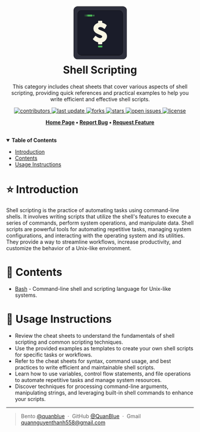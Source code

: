 <h1 align="center">
  <img src="./assets/shell-scripting-logo.png" alt="icon" height="150"></img>
  <br>
  <b>Shell Scripting</b>
</h1>

<p align="center"> This category includes cheat sheets that cover various aspects of shell scripting, providing quick references and practical examples to help you write efficient and effective shell scripts.</p>

<!-- Badges -->
<p align="center">
  <a href="https://github.com/quanblue/tech-cheatsheets/graphs/contributors">
    <img src="https://img.shields.io/github/contributors/quanblue/tech-cheatsheets" alt="contributors" />
  </a>
  <a href="">
    <img src="https://img.shields.io/github/last-commit/quanblue/tech-cheatsheets" alt="last update" />
  </a>
  <a href="https://github.com/quanblue/tech-cheatsheets/network/members">
    <img src="https://img.shields.io/github/forks/quanblue/tech-cheatsheets" alt="forks" />
  </a>
  <a href="https://github.com/quanblue/tech-cheatsheets/stargazers">
    <img src="https://img.shields.io/github/stars/quanblue/tech-cheatsheets" alt="stars" />
  </a>
  <a href="https://github.com/quanblue/tech-cheatsheets/issues/">
    <img src="https://img.shields.io/github/issues/quanblue/tech-cheatsheets" alt="open issues" />
  </a>
  <a href="https://github.com/quanblue/tech-cheatsheets/blob/master/LICENSE">
    <img src="https://img.shields.io/github/license/quanblue/tech-cheatsheets.svg" alt="license" />
  </a>
</p>

<p align="center">
  <b>
      <a href="https://github.com/quanblue/tech-cheatsheets">Home Page</a> •
      <a href="https://github.com/quanblue/tech-cheatsheets/issues/">Report Bug</a> •
      <a href="https://github.com/quanblue/tech-cheatsheets/issues/">Request Feature</a>
  </b>
</p>

<br/>

<details open>
<summary><b>Table of Contents</b></summary>

-  [Introduction](#star-introduction)
-  [Contents](#open_book-contents)
-  [Usage Instructions](#rainbow-usage-instructions)

# :star: Introduction

Shell scripting is the practice of automating tasks using command-line shells. It involves writing scripts that utilize the shell's features to execute a series of commands, perform system operations, and manipulate data. Shell scripts are powerful tools for automating repetitive tasks, managing system configurations, and interacting with the operating system and its utilities. They provide a way to streamline workflows, increase productivity, and customize the behavior of a Unix-like environment.

# :open_book: Contents

-  [Bash](https://github.com/quanblue/tech-cheatsheets/tree/master/Shell%20Scripting/Bash) - Command-line shell and scripting language for Unix-like systems.

# :rainbow: Usage Instructions

-  Review the cheat sheets to understand the fundamentals of shell scripting and common scripting techniques.
-  Use the provided examples as templates to create your own shell scripts for specific tasks or workflows.
-  Refer to the cheat sheets for syntax, command usage, and best practices to write efficient and maintainable shell scripts.
-  Learn how to use variables, control flow statements, and file operations to automate repetitive tasks and manage system resources.
-  Discover techniques for processing command-line arguments, manipulating strings, and leveraging built-in shell commands to enhance your scripts.

---

> Bento [@quanblue](https://bento.me/quanblue) &nbsp;&middot;&nbsp;
> GitHub [@QuanBlue](https://github.com/QuanBlue) &nbsp;&middot;&nbsp; Gmail quannguyenthanh558@gmail.com
